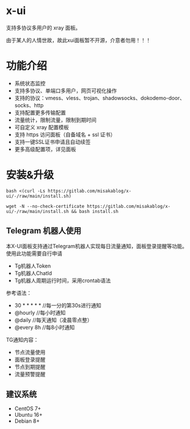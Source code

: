 # x-ui

支持多协议多用户的 xray 面板。

由于某人的人情世故，故此xui面板暂不开源，介意者勿用！！！

# 功能介绍

- 系统状态监控
- 支持多协议、单端口多用户，网页可视化操作
- 支持的协议：vmess、vless、trojan、shadowsocks、dokodemo-door、socks、http
- 支持配置更多传输配置
- 流量统计，限制流量，限制到期时间
- 可自定义 xray 配置模板
- 支持 https 访问面板（自备域名 + ssl 证书）
- 支持一键SSL证书申请且自动续签
- 更多高级配置项，详见面板

# 安装&升级

```shell
bash <(curl -Ls https://gitlab.com/misakablog/x-ui/-/raw/main/install.sh)
```

```shell
wget -N --no-check-certificate https://gitlab.com/misakablog/x-ui/-/raw/main/install.sh && bash install.sh
```

## Telegram 机器人使用

本X-UI面板支持通过Telegram机器人实现每日流量通知，面板登录提醒等功能。使用此功能需要自行申请

- Tg机器人Token
- Tg机器人ChatId
- Tg机器人周期运行时间，采用crontab语法  

参考语法：
- 30 * * * * * //每一分的第30s进行通知
- @hourly      //每小时通知
- @daily       //每天通知（凌晨零点整）
- @every 8h    //每8小时通知  

TG通知内容：
- 节点流量使用
- 面板登录提醒
- 节点到期提醒
- 流量预警提醒 

## 建议系统

- CentOS 7+
- Ubuntu 16+
- Debian 8+
